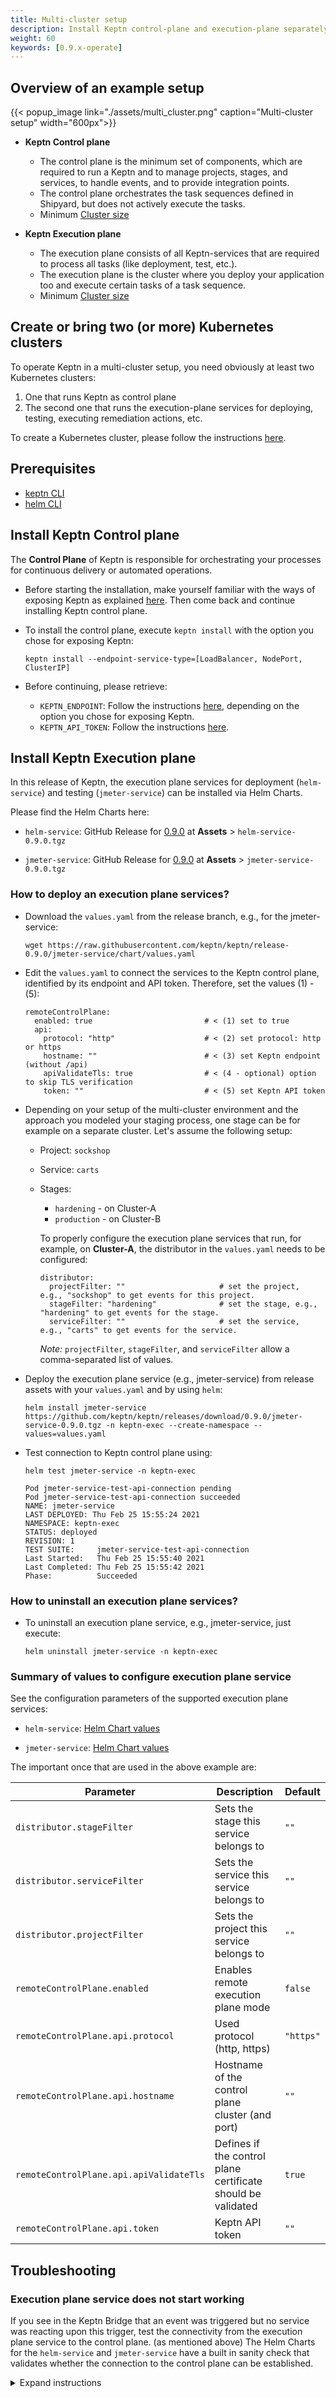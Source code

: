 ```yaml
---
title: Multi-cluster setup
description: Install Keptn control-plane and execution-plane separately.
weight: 60
keywords: [0.9.x-operate]
---
```



## Overview of an example setup

{{< popup_image
link="./assets/multi_cluster.png"
caption="Multi-cluster setup"
width="600px">}}

* **Keptn Control plane**
  * The control plane is the minimum set of components, which are required to run a Keptn and to manage projects, stages, and services, to handle events, and to provide integration points.
  * The control plane orchestrates the task sequences defined in Shipyard, but does not actively execute the tasks.
  * Minimum [Cluster size](../k8s_support/#control-plane)

* **Keptn Execution plane**
  * The execution plane consists of all Keptn-services that are required to process all tasks (like deployment, test, etc.).
  * The execution plane is the cluster where you deploy your application too and execute certain tasks of a task sequence. 
  * Minimum [Cluster size](../k8s_support/#execution-plane)

## Create or bring two (or more) Kubernetes clusters

To operate Keptn in a multi-cluster setup, you need obviously at least two Kubernetes clusters:

1. One that runs Keptn as control plane
2. The second one that runs the execution-plane services for deploying, testing, executing remediation actions, etc.

To create a Kubernetes cluster, please follow the instructions [here](.../install/#create-or-bring-a-kubernetes-cluster).

## Prerequisites

* [keptn CLI](.../install/#install-keptn-cli)
* [helm CLI](https://helm.sh/docs/intro/install/)

## Install Keptn Control plane

The **Control Plane** of Keptn is responsible for orchestrating your processes for continuous delivery or automated operations.

* Before starting the installation, make yourself familiar with the ways of exposing Keptn as explained [here](.../install/#install-keptn). Then come back and continue installing Keptn control plane.

* To install the control plane, execute `keptn install` with the option you chose for exposing Keptn:

    ```console
    keptn install --endpoint-service-type=[LoadBalancer, NodePort, ClusterIP]
    ```

* Before continuing, please retrieve:

    * `KEPTN_ENDPOINT`: Follow the instructions [here](.../install/#install-keptn), depending on the option you chose for exposing Keptn.
    * `KEPTN_API_TOKEN`: Follow the instructions [here](.../install/#authenticate-keptn-cli).

## Install Keptn Execution plane

In this release of Keptn, the execution plane services for deployment (`helm-service`) and testing (`jmeter-service`) can be installed via Helm Charts.

Please find the Helm Charts here:

  - `helm-service`: GitHub Release for [0.9.0](https://github.com/keptn/keptn/releases/tag/0.9.0) at **Assets** > `helm-service-0.9.0.tgz`

  - `jmeter-service`: GitHub Release for [0.9.0](https://github.com/keptn/keptn/releases/tag/0.9.0) at **Assets** > `jmeter-service-0.9.0.tgz`

### How to deploy an execution plane services?

* Download the `values.yaml` from the release branch, e.g., for the jmeter-service:

    ```
    wget https://raw.githubusercontent.com/keptn/keptn/release-0.9.0/jmeter-service/chart/values.yaml
    ```

* Edit the `values.yaml` to connect the services to the Keptn control plane, identified by its endpoint and API token. Therefore, set the values (1) - (5):

    ```
    remoteControlPlane:
      enabled: true                         # < (1) set to true
      api:
        protocol: "http"                    # < (2) set protocol: http or https
        hostname: ""                        # < (3) set Keptn endpoint (without /api)
        apiValidateTls: true                # < (4 - optional) option to skip TLS verification
        token: ""                           # < (5) set Keptn API token
    ```

* Depending on your setup of the multi-cluster environment and the approach you modeled your staging process, one stage can be for example on a separate cluster. Let's assume the following setup: 

  * Project: `sockshop`
  * Service: `carts`
  * Stages:
      * `hardening` - on Cluster-A
      * `production` - on Cluster-B

    To properly configure the execution plane services that run, for example, on **Cluster-A**, the distributor in the `values.yaml` needs to be configured:

    ```
    distributor:
      projectFilter: ""                     # set the project, e.g., "sockshop" to get events for this project.
      stageFilter: "hardening"              # set the stage, e.g., "hardening" to get events for the stage.
      serviceFilter: ""                     # set the service, e.g., "carts" to get events for the service.
    ```

    *Note:* `projectFilter`, `stageFilter`, and `serviceFilter` allow a comma-separated list of values.

* Deploy the execution plane service (e.g., jmeter-service) from release assets with your `values.yaml` and by using `helm`:

    ```console
    helm install jmeter-service https://github.com/keptn/keptn/releases/download/0.9.0/jmeter-service-0.9.0.tgz -n keptn-exec --create-namespace --values=values.yaml
    ```

* Test connection to Keptn control plane using:

    ```console
    helm test jmeter-service -n keptn-exec
    ```

    ```console
    Pod jmeter-service-test-api-connection pending
    Pod jmeter-service-test-api-connection succeeded
    NAME: jmeter-service
    LAST DEPLOYED: Thu Feb 25 15:55:24 2021
    NAMESPACE: keptn-exec
    STATUS: deployed
    REVISION: 1
    TEST SUITE:     jmeter-service-test-api-connection
    Last Started:   Thu Feb 25 15:55:40 2021
    Last Completed: Thu Feb 25 15:55:42 2021
    Phase:          Succeeded
    ```

### How to uninstall an execution plane services?

* To uninstall an execution plane service, e.g., jmeter-service, just execute:

    ```console
    helm uninstall jmeter-service -n keptn-exec
    ```

### Summary of values to configure execution plane service

See the configuration parameters of the supported execution plane services:

  - `helm-service`: [Helm Chart values](https://github.com/keptn/keptn/blob/release-0.9.0/helm-service/chart/README.md#configuration)

  - `jmeter-service`: [Helm Chart values](https://github.com/keptn/keptn/blob/release-0.9.0/jmeter-service/chart/README.md#configuration)

The important once that are used in the above example are:

| Parameter                | Description             | Default        |
| ------------------------ | ----------------------- | -------------- |
| `distributor.stageFilter` | Sets the stage this service belongs to | `""` |
| `distributor.serviceFilter` | Sets the service this service belongs to | `""` |
| `distributor.projectFilter` | Sets the project this service belongs to | `""` |
| `remoteControlPlane.enabled` | Enables remote execution plane mode | `false` |
| `remoteControlPlane.api.protocol` | Used protocol (http, https) | `"https"` |
| `remoteControlPlane.api.hostname` | Hostname of the control plane cluster (and port) | `""` |
| `remoteControlPlane.api.apiValidateTls` | Defines if the control plane certificate should be validated | `true` |
| `remoteControlPlane.api.token` | Keptn API token | `""` |


## Troubleshooting

### Execution plane service does not start working

If you see in the Keptn Bridge that an event was triggered but no service was reacting upon this trigger, test the connectivity from the execution plane service to the control plane. (as mentioned above) The Helm Charts for the `helm-service` and `jmeter-service` have a built in sanity check that validates whether the connection to the control plane can be established.

<details><summary>Expand instructions</summary>
<p>

**Test (sanity check):**

*Prerequisites:*

* [helm CLI](https://helm.sh/docs/intro/install/)

* Connect you to the cluster where the execution plane is running

* For example, you want to test `jmeter-service` that is running in `keptn-exec` namespace, execute:

  ```console
helm test jmeter-service -n keptn-exec
  ```

* The expected outcome should be:

  ```console
Pod jmeter-service-test-api-connection pending
Pod jmeter-service-test-api-connection succeeded
NAME: jmeter-service
LAST DEPLOYED: Thu Feb 25 15:55:24 2021
NAMESPACE: keptn-exec
STATUS: deployed
REVISION: 1
TEST SUITE:     jmeter-service-test-api-connection
Last Started:   Thu Feb 25 15:55:40 2021
Last Completed: Thu Feb 25 15:55:42 2021
Phase:          Succeeded
  ```

**Help:**

1. Validate the properties set in the `values.yaml`:

  ```
remoteControlPlane:
  enabled: true                         # < (1) set to true
  api:
    protocol: "http"                    # < (2) set protocol: http or https
    hostname: ""                        # < (3) set Keptn hostname (without /api)
    apiValidateTls: true                # < (4 - optional) option to skip TLS verification
    token: ""                           # < (5) set Keptn API token
  ```

  - Is `enabled` set to `true`?
  - Is the Keptn API endpoint on `http` or `https`?
  - Is the hostname of the Keptn API endpoint correct, e.g. `my.keptn-dev.company.com` (without `/api`)
  - Do you want to skip TLS verification?
  - Is the Keptn API token correct? (You can find it in the Keptn Bridge, or by following the guide for [authenticating](.../install/#authenticate-keptn-cli))

</p></details>